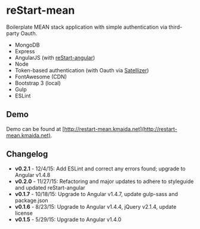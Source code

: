 # reStart-mean

Boilerplate MEAN stack application with simple authentication via third-party Oauth.

* MongoDB
* Express
* AngularJS (with [reStart-angular](https://github.com/kmaida/reStart-angular))
* Node
* Token-based authentication (with Oauth via [Satellizer](https://github.com/sahat/satellizer))
* FontAwesome (CDN)
* Bootstrap 3 (local)
* Gulp
* ESLint

## Demo

Demo can be found at [http://restart-mean.kmaida.net](http://restart-mean.kmaida.net).
 
## Changelog

* **v0.2.1** - 12/4/15: Add ESLint and correct any errors found; upgrade to Angular v1.4.8
* **v0.2.0** - 11/27/15: Refactoring and major updates to adhere to styleguide and updated reStart-angular
* **v0.1.7** - 10/18/15: Upgrade to Angular v1.4.7, update gulp-sass and package.json 
* **v0.1.6** - 8/23/15: Upgrade to Angular v1.4.4, jQuery v2.1.4, update license
* **v0.1.5** - 5/29/15: Upgrade to Angular v1.4.0 